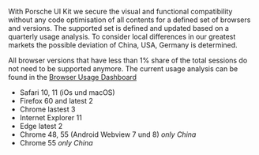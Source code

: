 With Porsche UI Kit we secure the visual and functional compatibility without any code optimisation of all contents for a defined set of browsers and versions. The supported set is defined and updated based on a quarterly usage analysis. To consider local differences in our greatest markets the possible deviation of China, USA, Germany is determined.

All browser versions that have less than 1% share of the total sessions do not need to be supported anymore. 
The current usage analysis can be found in the [Browser Usage Dashboard](https://datastudio.google.com/open/1kMBbEg9F79q_QOg2zFtz52I_S85Fy47b)

* Safari 10, 11 (iOs und macOS)
* Firefox 60 and latest 2	 
* Chrome lastest 3	 
* Internet Explorer 11	 
* Edge latest 2	 
* Chrome 48, 55 (Android Webview 7 und 8) _only China_
* Chrome 55 _only China_
